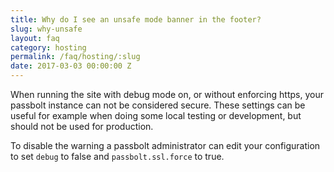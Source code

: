 ```yaml
---
title: Why do I see an unsafe mode banner in the footer?
slug: why-unsafe
layout: faq
category: hosting
permalink: /faq/hosting/:slug
date: 2017-03-03 00:00:00 Z
---
```

When running the site with debug mode on, or without enforcing https, your passbolt instance can
not be considered secure. These settings can be useful for example when doing some local testing or development,
but should not be used for production.

To disable the warning a passbolt administrator can edit your configuration to set `debug` to false and 
`passbolt.ssl.force` to true.
